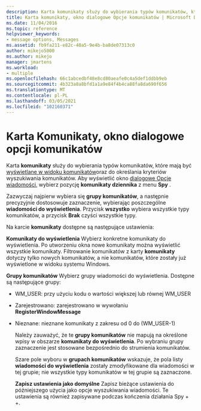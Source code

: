 ```yaml
---
description: Karta komunikaty służy do wybierania typów komunikatów, które mają być wyświetlane w widoku komunikatów), oraz do określania kryteriów wyszukiwania komunikatów.
title: Karta komunikaty, okno dialogowe Opcje komunikatów | Microsoft Docs
ms.date: 11/04/2016
ms.topic: reference
helpviewer_keywords:
- message options, Messages
ms.assetid: fb9fa211-e82c-40a5-9e4b-ba8de07313c0
author: mikejo5000
ms.author: mikejo
manager: jmartens
ms.workload:
- multiple
ms.openlocfilehash: 66c1abcedbf48e8cd80aeafe0c4a5def1ddbb9eb
ms.sourcegitcommit: 4b323a8a8bfd1a1a9e84f4b4ca88fa8da690f656
ms.translationtype: MT
ms.contentlocale: pl-PL
ms.lasthandoff: 03/05/2021
ms.locfileid: "102160371"
---
```

# <a name="messages-tab-message-options-dialog-box"></a>Karta Komunikaty, okno dialogowe opcji komunikatów
Karta **komunikaty** służy do wybierania typów komunikatów, które mają być [wyświetlane w widoku komunikatów](../debugger/messages-view.md)oraz do określania kryteriów wyszukiwania komunikatów. Aby wyświetlić okno [dialogowe Opcje wiadomości](../debugger/message-options-dialog-box.md), wybierz pozycję **komunikaty dziennika** z menu **Spy** .

 Zazwyczaj najpierw wybiera się **grupy komunikatów**, a następnie precyzyjnie dostosowuje zaznaczenie, wybierając poszczególne **wiadomości do wyświetlenia**. Przycisk **wszystko** wybiera wszystkie typy komunikatów, a przycisk **Brak** czyści wszystkie typy.

 Na karcie **komunikaty** dostępne są następujące ustawienia:

 **Komunikaty do wyświetlenia** Wybierz konkretne komunikaty do wyświetlenia. Po utworzeniu okna nowe komunikaty można wyświetlić wszystkie komunikaty. Filtrowanie komunikatów z karty **komunikaty** dotyczy tylko nowych komunikatów, a nie komunikatów, które zostały już wyświetlone w widoku systemu Windows.

 **Grupy komunikatów** Wybierz grupy wiadomości do wyświetlenia. Dostępne są następujące grupy:

- WM_USER: przy użyciu kodu o wartości większej lub równej WM_USER

- Zarejestrowano: zarejestrowano w wywołaniu **RegisterWindowMessage**

- Nieznane: nieznane komunikaty z zakresu od 0 do (WM_USER-1)

  Należy zauważyć, że te **grupy komunikatów** nie mapują na określone wpisy w obszarze **komunikaty do wyświetlenia**. Po wybraniu grupy zaznaczenie jest stosowane bezpośrednio do strumienia komunikatów.

  Szare pole wyboru w **grupach komunikatów** wskazuje, że pola listy **wiadomości do wyświetlenia** zostały zmodyfikowane dla wiadomości w tej grupie; nie wszystkie typy komunikatów w tej grupie są zaznaczone.

  **Zapisz ustawienia jako domyślne** Zapisz bieżące ustawienia do późniejszego użycia jako opcje wyszukiwania wiadomości. Te ustawienia są również zapisywane podczas kończenia działania Spy + +.

